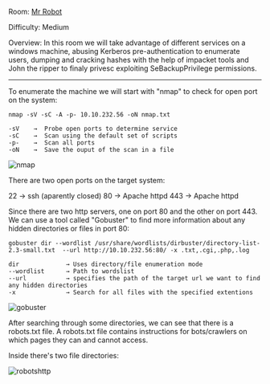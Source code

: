 Room: [Mr Robot](https://tryhackme.com/room/mrrobot)

Difficulty: Medium

Overview: In this room we will take advantage of different services on a windows machine, abusing Kerberos pre-authentication to enumerate users, dumping and cracking hashes with the help of impacket tools and John the ripper to finaly privesc exploiting SeBackupPrivilege permissions.

-----------------------------------------------------------------------------------------------------------------------------------------------------------

To enumerate the machine we will start with "nmap" to check for open port on the system:

```
nmap -sV -sC -A -p- 10.10.232.56 -oN nmap.txt

-sV    →  Probe open ports to determine service
-sC    →  Scan using the default set of scripts
-p-    →  Scan all ports
-oN    →  Save the ouput of the scan in a file
```

![nmap](https://user-images.githubusercontent.com/76821053/185758960-07557961-4579-40ec-91eb-2f90a6352289.png)

There are two open ports on the target system:

22 → ssh (aparently closed)
80 → Apache httpd
443 → Apache httpd

Since there are two http servers, one on port 80 and the other on port 443. We can use a tool called "Gobuster" to find more information about any hidden directories or files in port 80:

```
gobuster dir --wordlist /usr/share/wordlists/dirbuster/directory-list-2.3-small.txt  --url http://10.10.232.56:80/ -x .txt,.cgi,.php,.log

dir             → Uses directory/file enumeration mode
--wordlist      → Path to wordslist 
--url           → specifies the path of the target url we want to find any hidden directories
-x              → Search for all files with the specified extentions 
```

![gobuster](https://user-images.githubusercontent.com/76821053/185759356-5426e858-a36f-4de9-80d4-3239fdbe3737.png)

After searching through some directories, we can see that there is a robots.txt file. A robots.txt file contains instructions for bots/crawlers on which pages they can and cannot access.

Inside there's two file directories:

![robotshttp](https://user-images.githubusercontent.com/76821053/185761286-1961b69d-3fea-4594-9ea9-313ec5ef5aef.png)





